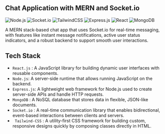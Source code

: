 ## Chat Application with MERN and Socket.io
![Node.js](https://img.shields.io/badge/Node.js-339933?style=for-the-badge&logo=nodedotjs&logoColor=white) 
![Socket.io](https://img.shields.io/badge/Socket.io-010002?style=for-the-badge&logo=socketdotio&logoColor=white)
![TailwindCSS](https://img.shields.io/badge/TailwindCSS-06B6D4?style=for-the-badge&logo=tailwindcss&logoColor=white) 
![Express.js](https://img.shields.io/badge/Express.js-000000?style=for-the-badge&logo=express&logoColor=white)
![React](https://img.shields.io/badge/React-61DAFB?style=for-the-badge&logo=react&logoColor=black)
![MongoDB](https://img.shields.io/badge/MongoDB-47A248?style=for-the-badge&logo=mongodb&logoColor=white)

A MERN stack-based chat app that uses Socket.io for real-time messaging, with features like instant message notifications, active user status indicators, and a robust backend to support smooth user interactions.

## Tech Stack
- ` React.js ` : A JavaScript library for building dynamic user interfaces with reusable components.
- ` Node.js `: A server-side runtime that allows running JavaScript on the backend.
- ` Express.js `: A lightweight web framework for Node.js used to create server-side APIs and handle HTTP requests.
- ` MongoDB ` : A NoSQL database that stores data in flexible, JSON-like documents.
- ` Socket.io ` : A real-time communication library that enables bidirectional, event-based interactions between clients and servers.
- ` Tailwind-CSS` : A utility-first CSS framework for building custom, responsive designs quickly by composing classes directly in HTML.